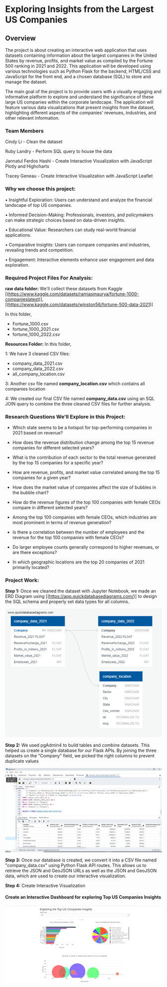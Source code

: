 # Exploring Insights from the Largest US Companies

## Overview
The project is about creating an interactive web application that uses  datasets containing information about the largest companies in the United States by revenue, profits, and market value as compiled by the Fortune 500 ranking in 2021 and 2022. This application will be developed using various technologies such as Python Flask for the backend, HTML/CSS and JavaScript for the front end, and a chosen database (SQL) to store and manage the dataset.

The main goal of the project is to provide users with a visually engaging and informative platform to explore and understand the significance of these large US companies within the corporate landscape. The application will feature various data visualizations that present insights from the dataset, highlighting different aspects of the companies' revenues, industries, and other relevant information.

### Team Members
Cindy Li - Clean the dataset

Ruby Landry - Perform SQL query to house the data

Jannatul Ferdos Hashi - Create Interactive Visualization with JavaScript Plotly and Highcharts

Tracey Geneau - Create Interactive Visualization with JavaScript Leaflet

### Why we choose this project: 
•	Insightful Exploration: Users can understand and analyze the financial landscape of top US companies.

•	Informed Decision-Making: Professionals, investors, and policymakers can make strategic choices based on data-driven insights.

•	Educational Value: Researchers can study real-world financial applications.

•	Comparative Insights: Users can compare companies and industries, revealing trends and competition.

•	Engagement: Interactive elements enhance user engagement and data exploration.

### Required Project Files For Analysis:
**raw data folder:** We'll collect these datasets from Kaggle [(https://www.kaggle.com/datasets/ramjasmaurya/fortune-1000-companieslatest)],    
 [(https://www.kaggle.com/datasets/winston56/fortune-500-data-2021)]

In this folder,
- Fortune_1000.csv
- fortune_1000_2021.csv
- fortune_1000_2022.csv

**Resources Folder:** In this folder,
 
1: We have 3 cleaned CSV files:

- company_data_2021.csv
- company_data_2022.csv
- all_company_location.csv

3: Another csv file named **company_location.csv** which contains all companies location  

4: We created our final CSV file named **company_data.csv** using an SQL JOIN query to combine the three cleaned CSV files for further analysis.

### Research Questions We'll Explore in this Project:
-  Which state seems to be a hotspot for top-performing companies in 2021 based on revenue?
  
-  How does the revenue distribution change among the top 15 revenue companies for different selected years?
  
-  What is the contribution of each sector to the total revenue generated by the top 15 companies for a specific year?
  
- How are revenue, profits, and market value correlated among the top 15 companies for a given year?
  
- How does the market value of companies affect the size of bubbles in the bubble chart?
  
- How do the revenue figures of the top 100 companies with female CEOs compare in different selected years?
  
- Among the top 100 companies with female CEOs, which industries are most prominent in terms of revenue generation?
  
- Is there a correlation between the number of employees and the revenue for the top 100 companies with female CEOs?
  
- Do larger employee counts generally correspond to higher revenues, or are there exceptions?
  
-  In which geographic locations are the top 20 companies of 2021 primarily located?

 ### Project Work:
**Step 1:** Once we cleaned the dataset with Jupyter Notebook, we made an ERD Diagram using  [(https://app.quickdatabasediagrams.com/)] to design the SQL schema and properly set data types for all columns.

![](images/QuickDBD_export.png)

**Step 2:** We used pgAdmin4 to build tables and combine datasets. This helped us create a single database for our Flask APIs. By joining the three datasets on the "Company" field, we picked the right columns to prevent duplicate values

![](images/company_data_location.png)

**Step 3:** Once our database is created, we convert it into a CSV file named "company_data.csv" using Python Flask API routes. This allows us to retrieve the JSON and GeoJSON URLs as well as the JSON and GeoJSON data, which are used to create our interactive visualization.

**Step 4:** Create Interactive Visualization

#### Create an Interactive Dashboard for exploring Top US Companies Insights

![](images/Plotly_1.PNG)




